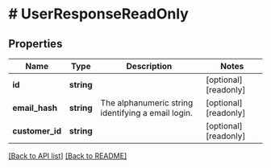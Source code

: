 # # UserResponseReadOnly

## Properties

Name | Type | Description | Notes
------------ | ------------- | ------------- | -------------
**id** | **string** |  | [optional] [readonly] 
**email_hash** | **string** | The alphanumeric string identifying a email login. | [optional] [readonly] 
**customer_id** | **string** |  | [optional] [readonly] 


[[Back to API list]](../../README.md#endpoints) [[Back to README]](../../README.md)
